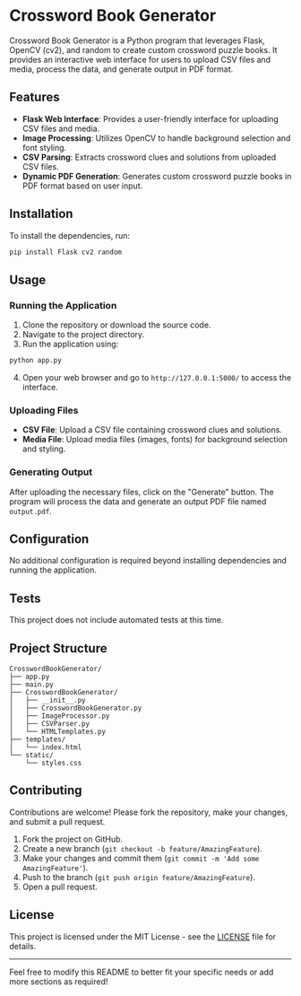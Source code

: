 # Crossword Book Generator

Crossword Book Generator is a Python program that leverages Flask, OpenCV (cv2), and random to create custom crossword puzzle books. It provides an interactive web interface for users to upload CSV files and media, process the data, and generate output in PDF format.

## Features

- **Flask Web Interface**: Provides a user-friendly interface for uploading CSV files and media.
- **Image Processing**: Utilizes OpenCV to handle background selection and font styling.
- **CSV Parsing**: Extracts crossword clues and solutions from uploaded CSV files.
- **Dynamic PDF Generation**: Generates custom crossword puzzle books in PDF format based on user input.

## Installation

To install the dependencies, run:

```bash
pip install Flask cv2 random
```

## Usage

### Running the Application

1. Clone the repository or download the source code.
2. Navigate to the project directory.
3. Run the application using:

```bash
python app.py
```

4. Open your web browser and go to `http://127.0.0.1:5000/` to access the interface.

### Uploading Files

- **CSV File**: Upload a CSV file containing crossword clues and solutions.
- **Media File**: Upload media files (images, fonts) for background selection and styling.

### Generating Output

After uploading the necessary files, click on the "Generate" button. The program will process the data and generate an output PDF file named `output.pdf`.

## Configuration

No additional configuration is required beyond installing dependencies and running the application.

## Tests

This project does not include automated tests at this time.

## Project Structure

```
CrosswordBookGenerator/
├── app.py
├── main.py
├── CrosswordBookGenerator/
│   ├── __init__.py
│   ├── CrosswordBookGenerator.py
│   ├── ImageProcessor.py
│   ├── CSVParser.py
│   └── HTMLTemplates.py
├── templates/
│   └── index.html
└── static/
    └── styles.css
```

## Contributing

Contributions are welcome! Please fork the repository, make your changes, and submit a pull request.

1. Fork the project on GitHub.
2. Create a new branch (`git checkout -b feature/AmazingFeature`).
3. Make your changes and commit them (`git commit -m 'Add some AmazingFeature'`).
4. Push to the branch (`git push origin feature/AmazingFeature`).
5. Open a pull request.

## License

This project is licensed under the MIT License - see the [LICENSE](LICENSE) file for details.

---

Feel free to modify this README to better fit your specific needs or add more sections as required!